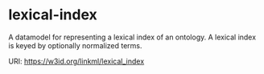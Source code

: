 # lexical-index

A datamodel for representing a lexical index of an ontology. A lexical index is keyed by optionally normalized terms.

URI: https://w3id.org/linkml/lexical_index

